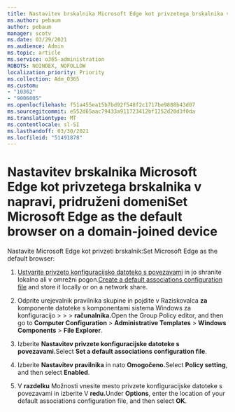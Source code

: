 ```yaml
---
title: Nastavitev brskalnika Microsoft Edge kot privzetega brskalnika v napravi, pridruženi domeni
ms.author: pebaum
author: pebaum
manager: scotv
ms.date: 03/29/2021
ms.audience: Admin
ms.topic: article
ms.service: o365-administration
ROBOTS: NOINDEX, NOFOLLOW
localization_priority: Priority
ms.collection: Adm_O365
ms.custom:
- "10362"
- "9006005"
ms.openlocfilehash: f51a455ea15b7bd92f548f2c1717be9888b43d07
ms.sourcegitcommit: e552d65aac79433a911723412bf1252d20d3f0da
ms.translationtype: MT
ms.contentlocale: sl-SI
ms.lasthandoff: 03/30/2021
ms.locfileid: "51491878"
---
```

# <a name="set-microsoft-edge-as-the-default-browser-on-a-domain-joined-device"></a><span data-ttu-id="e975e-102">Nastavitev brskalnika Microsoft Edge kot privzetega brskalnika v napravi, pridruženi domeni</span><span class="sxs-lookup"><span data-stu-id="e975e-102">Set Microsoft Edge as the default browser on a domain-joined device</span></span>

<span data-ttu-id="e975e-103">Nastavite Microsoft Edge kot privzeti brskalnik:</span><span class="sxs-lookup"><span data-stu-id="e975e-103">Set Microsoft Edge as the default browser:</span></span> 

1. <span data-ttu-id="e975e-104">[Ustvarite privzeto konfiguracijsko datoteko s povezavami](https://go.microsoft.com/fwlink/?linkid=2132437) in jo shranite lokalno ali v omrežni pogon.</span><span class="sxs-lookup"><span data-stu-id="e975e-104">[Create a default associations configuration file](https://go.microsoft.com/fwlink/?linkid=2132437) and store it locally or on a network share.</span></span>

1. <span data-ttu-id="e975e-105">Odprite urejevalnik pravilnika skupine in pojdite v Raziskovalca **za** komponente datoteke s komponentami sistema Windows za konfiguracijo  >    >    >  **računalnika.**</span><span class="sxs-lookup"><span data-stu-id="e975e-105">Open the Group Policy editor, and then go to **Computer Configuration** > **Administrative Templates** > **Windows Components** > **File Explorer**.</span></span>

1. <span data-ttu-id="e975e-106">Izberite **Nastavitev privzete konfiguracijske datoteke s povezavami.**</span><span class="sxs-lookup"><span data-stu-id="e975e-106">Select **Set a default associations configuration file**.</span></span>

1. <span data-ttu-id="e975e-107">Izberite **Nastavitev pravilnika** in nato **Omogočeno.**</span><span class="sxs-lookup"><span data-stu-id="e975e-107">Select **Policy setting**, and then select **Enabled**.</span></span>

1. <span data-ttu-id="e975e-108">V **razdelku** Možnosti vnesite mesto privzete konfiguracijske datoteke s povezavami in izberite V **redu.**</span><span class="sxs-lookup"><span data-stu-id="e975e-108">Under **Options**, enter the location of your default associations configuration file, and then select **OK**.</span></span>
